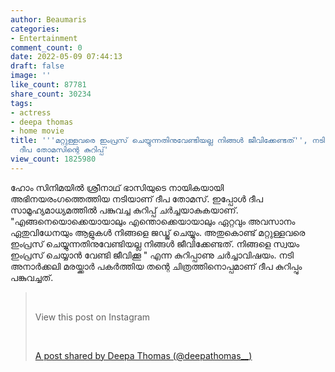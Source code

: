 ```yaml
---
author: Beaumaris
categories:
- Entertainment
comment_count: 0
date: 2022-05-09 07:44:13
draft: false
image: ''
like_count: 87781
share_count: 30234
tags:
- actress
- deepa thomas
- home movie
title: '''മറ്റുള്ളവരെ ഇംപ്രസ് ചെയ്യുന്നതിനുവേണ്ടിയല്ല നിങ്ങൾ ജീവിക്കേണ്ടത്'', നടി
  ദീപ തോമസിന്റെ കുറിപ്പ്'
view_count: 1825980
---
```


ഹോം സിനിമയിൽ ശ്രീനാഥ് ഭാസിയുടെ നായികയായി അഭിനയരംഗത്തെത്തിയ നടിയാണ് ദീപ തോമസ്. ഇപ്പോൾ ദീപ സാമൂഹ്യമാധ്യമത്തിൽ പങ്കുവച്ച കുറിപ്പ് ചർച്ചയാകുകയാണ്. &nbsp; "എങ്ങനെയൊക്കെയായാലും എന്തൊക്കെയായാലും ഏറ്റവും അവസാനം ഏതുവിധേനയും ആളുകൾ നിങ്ങളെ ജഡ്ജ് ചെയ്യും. അതുകൊണ്ട് മറ്റുള്ളവരെ ഇംപ്രസ് ചെയ്യുന്നതിനുവേണ്ടിയല്ല നിങ്ങൾ ജീവിക്കേണ്ടത്. നിങ്ങളെ സ്വയം ഇംപ്രസ് ചെയ്യാൻ വേണ്ടി ജീവിക്കൂ " എന്ന കുറിപ്പാണു ചർച്ചാവിഷയം. നടി അനാർക്കലി മരയ്ക്കാർ പകർത്തിയ തന്റെ ചിത്രത്തിനൊപ്പമാണ് ദീപ കുറിപ്പും പങ്കുവച്ചത്. &nbsp; 

> &nbsp; 
> 
> View this post on Instagram
> 
> &nbsp; 
> 
> [A post shared by Deepa Thomas (@deepathomas__)](https://www.instagram.com/p/CdI7ynph0fo/?utm_source=ig_embed&utm_campaign=loading)

&nbsp;